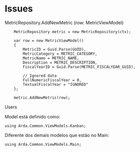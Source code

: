 Issues
=======

MetricRepository.AddNewMetric (row: MetricViewModel)

        MetricRepository metric = new MetricRepository(ctx);

        var row = new MetricViewModel()
        {
            MetricID = Guid.Parse(GUID),
            MetricCategory = METRIC_CATEGORY,
            MetricName = METRIC_NAME,
            Description = METRIC_DESCRIPTION,
            FiscalYearID = Guid.Parse(METRIC_FISCALYEAR_GUID),

            // Ignored data
            FullNumericFiscalYear = 0,
            TextualFiscalYear = "IGNORED"
        };

        metric.AddNewMetric(row);


Users

Model está definido como:

    using Arda.Common.ViewModels.Kanban;

Diferente dos demais modelos que estão no Main:

    using Arda.Common.ViewModels.Main;

